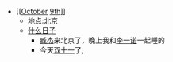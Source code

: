 - [[[October](<[[October.md>) [9th](<9th.md>)]]
    - 地点:北京
    - [什么日子](<什么日子.md>)
        -  [臧杰](<臧杰.md>)来北京了，晚上我和[李一诺](<李一诺.md>)一起睡的
        - 今天[双十一](<双十一.md>)了,
